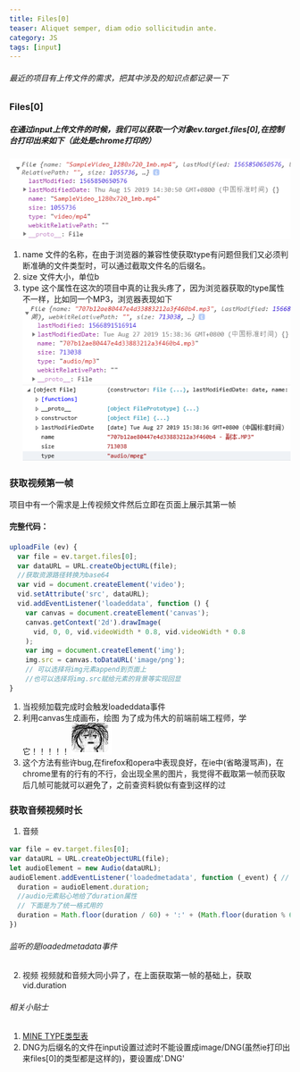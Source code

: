 ```yaml
---
title: Files[0]
teaser: Aliquet semper, diam odio sollicitudin ante.
category: JS
tags: [input]
---
```


###### 最近的项目有上传文件的需求，把其中涉及的知识点都记录一下
### Files[0]
##### 在通过input上传文件的时候，我们可以获取一个对象ev.target.files[0],在控制台打印出来如下（此处是chrome打印的）
![mp4 files[0]-chrome](/_assets/images/files[0]/webkit-mp4.png)
1. name
文件的名称，在由于浏览器的兼容性使获取type有问题但我们又必须判断准确的文件类型时，可以通过截取文件名的后缀名。
2. size
文件大小，单位b
3. type
这个属性在这次的项目中真的让我头疼了，因为浏览器获取的type属性不一样，比如同一个MP3，浏览器表现如下
![mp3 files[0]-chrome](/_assets/images/files[0]/webkit-mp3.png)
![mp3 files[0]-ie](/_assets/images/files[0]/ms-mp3.png)
### 获取视频第一帧
项目中有一个需求是上传视频文件然后立即在页面上展示其第一帧
#### 完整代码：
```javascript
uploadFile (ev) {
  var file = ev.target.files[0];
  var dataURL = URL.createObjectURL(file);
  //获取资源路径转换为base64
  var vid = document.createElement('video');
  vid.setAttribute('src', dataURL);
  vid.addEventListener('loadeddata', function () {
    var canvas = document.createElement('canvas');
    canvas.getContext('2d').drawImage(
      vid, 0, 0, vid.videoWidth * 0.8, vid.videoWidth * 0.8
    );
    var img = document.createElement('img');
    img.src = canvas.toDataURL('image/png');
    // 可以选择将img元素append到页面上
    //也可以选择将img.src赋给元素的背景等实现回显
}
```
1. 当视频加载完成时会触发loadeddata事件
2. 利用canvas生成画布，绘图
   为了成为伟大的前端前端工程师，学它！！！！！
   ![](/_assets/images/files[0]/1.jpg)
3. 这个方法有些许bug,在firefox和opera中表现良好，在ie中(省略漫骂声)，在chrome里有的行有的不行，会出现全黑的图片，我觉得不截取第一帧而获取后几帧可能就可以避免了，之前查资料貌似有查到这样的过

### 获取音频视频时长
1. 音频
  ```javascript
  var file = ev.target.files[0];
  var dataURL = URL.createObjectURL(file);
  let audioElement = new Audio(dataURL);
  audioElement.addEventListener('loadedmetadata', function (_event) { // 获取音频的时长
    duration = audioElement.duration;
    //audio元素贴心地给了duration属性
    // 下面是为了统一格式用的
    duration = Math.floor(duration / 60) + ':' + (Math.floor(duration % 60) > 9 ? Math.floor(duration % 60) : '0' +  Math.floor(duration % 60))
  })
  ```
###### 监听的是loadedmetadata事件
2. 视频
视频就和音频大同小异了，在上面获取第一帧的基础上，获取vid.duration

###### 相关小贴士
1. [MINE TYPE类型表][minetype]
2. DNG为后缀名的文件在input设置过滤时不能设置成image/DNG(虽然ie打印出来files[0]的类型都是这样的)，要设置成'.DNG'

[minetype]: https://www.w3school.com.cn/media/media_mimeref.asp

